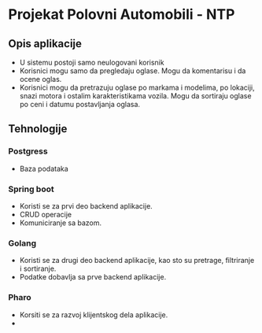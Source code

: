 # Projekat Polovni Automobili - NTP

## Opis aplikacije
- U sistemu postoji samo neulogovani korisnik
- Korisnici mogu samo da pregledaju oglase. Mogu da komentarisu i da ocene oglas.
- Korisnici mogu da pretrazuju oglase po markama i modelima, po lokaciji, snazi motora i ostalim karakteristikama vozila. Mogu da sortiraju oglase po ceni i datumu postavljanja oglasa.

## Tehnologije

### Postgress
- Baza podataka

### Spring boot
- Koristi se za prvi deo backend aplikacije.
- CRUD operacije
- Komuniciranje sa bazom.

### Golang
- Koristi se za drugi deo backend aplikacije, kao sto su pretrage, filtriranje i sortiranje. 
- Podatke dobavlja sa prve backend aplikacije.

### Pharo
- Korsiti se za razvoj klijentskog dela aplikacije.
- 
